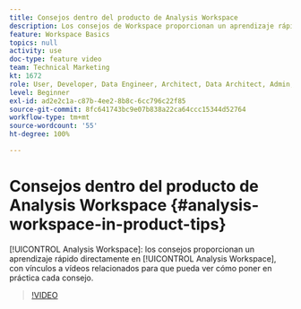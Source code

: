 ```yaml
---
title: Consejos dentro del producto de Analysis Workspace
description: Los consejos de Workspace proporcionan un aprendizaje rápido directamente en Analysis Workspace, con vínculos a vídeos relacionados para que pueda ver cada consejo en acción.
feature: Workspace Basics
topics: null
activity: use
doc-type: feature video
team: Technical Marketing
kt: 1672
role: User, Developer, Data Engineer, Architect, Data Architect, Admin, Leader
level: Beginner
exl-id: ad2e2c1a-c87b-4ee2-8b8c-6cc796c22f85
source-git-commit: 8fc641743bc9e07b838a22ca64ccc15344d52764
workflow-type: tm+mt
source-wordcount: '55'
ht-degree: 100%

---
```


# Consejos dentro del producto de Analysis Workspace {#analysis-workspace-in-product-tips}

[!UICONTROL Analysis Workspace]: los consejos proporcionan un aprendizaje rápido directamente en [!UICONTROL Analysis Workspace], con vínculos a vídeos relacionados para que pueda ver cómo poner en práctica cada consejo.

>[!VIDEO](https://video.tv.adobe.com/v/23135/?quality=12&learn=on)
